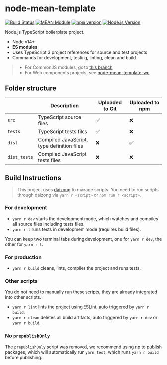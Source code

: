 # node-mean-template

[![Build Status](https://github.com/mgenware/node-mean-template/workflows/Build/badge.svg)](https://github.com/mgenware/node-mean-template/actions)
[![MEAN Module](https://img.shields.io/badge/MEAN%20Module-TypeScript-blue.svg?style=flat-square)](https://github.com/mgenware/node-mean-template)
[![npm version](https://img.shields.io/npm/v/node-mean-template.svg?style=flat-square)](https://npmjs.com/package/node-mean-template)
[![Node.js Version](http://img.shields.io/node/v/node-mean-template.svg?style=flat-square)](https://nodejs.org/en/)

Node.js TypeScript boilerplate project.

- Node v14+
- **ES modules**
- Uses TypeScript 3 project references for source and test projects
- Commands for development, testing, linting, clean and build

> - For CommonJS modules, go to [this branch](https://github.com/mgenware/node-mean-template/tree/cjs)
> - For Web components projects, see [node-mean-template-wc](https://github.com/mgenware/node-mean-template-wc)

## Folder structure

|              | Description                                | Uploaded to Git | Uploaded to npm |
| ------------ | ------------------------------------------ | --------------- | --------------- |
| `src`        | TypeScript source files                    | ✅              | ❌              |
| `tests`      | TypeScript tests files                     | ✅              | ❌              |
| `dist`       | Compiled JavaScript, type definition files | ❌              | ✅              |
| `dist_tests` | Compiled JavaScript tests files            | ❌              | ❌              |

## Build Instructions

> This project uses [daizong](https://github.com/mgenware/daizong) to manage scripts. You need to run scripts through daizong via `yarn r <script>` or `npm run r <script>`.

### For development

- `yarn r dev` starts the development mode, which watches and compiles all source files including tests files.
- `yarn r t` runs tests in development mode (requires build files).

You can keep two terminal tabs during development, one for `yarn r dev`, the other for `yarn r t`.

### For production

- `yarn r build` cleans, lints, compiles the project and runs tests.

### Other scripts

You do not need to manually run these scripts, they are already integrated into other scripts.

- `yarn r lint` lints the project using ESLint, auto triggered by `yarn r build`.
- `yarn r clean` deletes all build artifacts, auto triggered by `yarn r dev` or `yarn r build`.

### No `prepublishOnly`

The `prepublishOnly` script was removed, we recommend using [np](https://github.com/sindresorhus/np) to publish packages, which will automatically run `yarn test`, which runs `yarn r build` before publishing.

